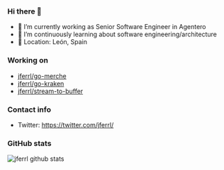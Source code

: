 ### Hi there 👋

- 🔭 I’m currently working as Senior Software Engineer in Agentero
- 🌱 I’m continuously learning about software engineering/architecture
- 📌 Location: León, Spain

### Working on
- [jferrl/go-merche](https://github.com/jferrl/go-merche)
- [jferrl/go-kraken](https://github.com/jferrl/go-kraken)
- [jferrl/stream-to-buffer](https://github.com/jferrl/stream-to-buffer)

### Contact info
- Twitter: https://twitter.com/jferrl/

### GitHub stats
![jferrl github stats](https://github-readme-stats.vercel.app/api?username=jferrl&count_private=true&hide_title=true)
